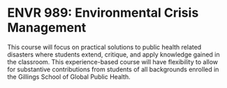 # ENVR 989: Environmental Crisis Management

This course will focus on practical solutions to public health related disasters where students extend, critique, and apply knowledge gained in the classroom. This experience-based course will have flexibility to allow for substantive contributions from students of all backgrounds enrolled in the Gillings School of Global Public Health.